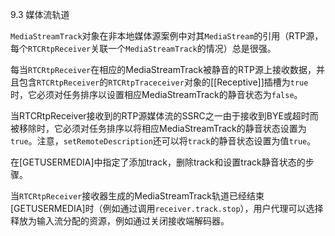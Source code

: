 9.3 媒体流轨道

`MediaStreamTrack`对象在非本地媒体源案例中对其`MediaStream`的引用（RTP源，每个`RTCRtpReceiver`关联一个`MediaStreamTrack`的情况）总是很强。

每当`RTCRtpReceiver`在相应的MediaStreamTrack被静音的RTP源上接收数据，并且包含`RTCRtpReceiver`的`RTCRtpTraceceiver`对象的[[Receptive]]插槽为`true`时，它必须对任务排序以设置相应MediaStreamTrack的静音状态为`false`。

当RTCRtpReceiver接收到的RTP源媒体流的SSRC之一由于接收到BYE或超时而被移除时，它必须对任务排序以将相应MediaStreamTrack的静音状态设置为`true`。注意，`setRemoteDescription`还可以将`track`的静音状态设置为值`true`。

在[GETUSERMEDIA]中指定了添加track，删除track和设置track静音状态的步骤。

当`RTCRtpReceiver`接收器生成的MediaStreamTrack轨道已经结束[GETUSERMEDIA]时（例如通过调用`receiver.track.stop`），用户代理可以选择释放为输入流分配的资源，例如通过关闭接收端解码器。



